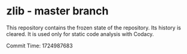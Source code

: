 # zlib - master branch

This repository contains the frozen state of the repository.
Its history is cleared. It is used only for static code
analysis with Codacy.

Commit Time: 1724987683